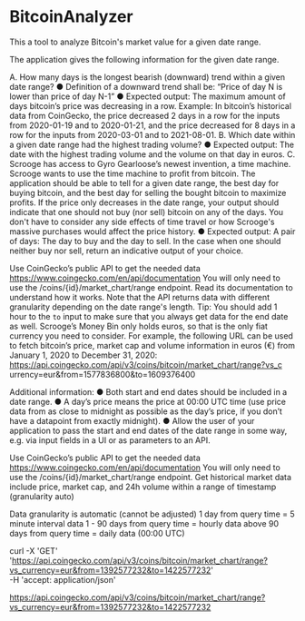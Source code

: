 # BitcoinAnalyzer
This a tool to analyze Bitcoin's market value for a given date range.

The application gives the following information for the given date range.

A. How many days is the longest bearish (downward) trend within a given date range?
● Definition of a downward trend shall be: “Price of day N is lower than price of day N-1”
● Expected output: The maximum amount of days bitcoin’s price was decreasing in a row.
Example: In bitcoin’s historical data from CoinGecko, the price decreased 2 days in a row for the
inputs from 2020-01-19 and to 2020-01-21, and the price decreased for 8 days in a row for the
inputs from 2020-03-01 and to 2021-08-01.
B. Which date within a given date range had the highest trading volume?
● Expected output: The date with the highest trading volume and the volume on that day in
euros.
C. Scrooge has access to Gyro Gearloose’s newest invention, a time machine. Scrooge
wants to use the time machine to profit from bitcoin. The application should be able to tell
for a given date range, the best day for buying bitcoin, and the best day for selling the
bought bitcoin to maximize profits. If the price only decreases in the date range, your
output should indicate that one should not buy (nor sell) bitcoin on any of the days. You
don't have to consider any side effects of time travel or how Scrooge's massive purchases
would affect the price history.
● Expected output: A pair of days: The day to buy and the day to sell. In the case when one
should neither buy nor sell, return an indicative output of your choice.

Use CoinGecko’s public API to get the needed data
https://www.coingecko.com/en/api/documentation
You will only need to use the /coins/{id}/market_chart/range endpoint. Read its
documentation to understand how it works. Note that the API returns data with different granularity
depending on the date range's length. Tip: You should add 1 hour to the `to` input to make sure
that you always get data for the end date as well. Scrooge’s Money Bin only holds euros, so that is
the only fiat currency you need to consider.
For example, the following URL can be used to fetch bitcoin’s price, market cap and volume information
in euros (€) from January 1, 2020 to December 31, 2020:
https://api.coingecko.com/api/v3/coins/bitcoin/market_chart/range?vs_c
urrency=eur&from=1577836800&to=1609376400

Additional information:
● Both start and end dates should be included in a date range.
● A day’s price means the price at 00:00 UTC time (use price data from as close to midnight as
possible as the day’s price, if you don’t have a datapoint from exactly midnight).
● Allow the user of your application to pass the start and end dates of the date range in some way,
e.g. via input fields in a UI or as parameters to an API.

Use CoinGecko’s public API to get the needed data
https://www.coingecko.com/en/api/documentation
You will only need to use the /coins/{id}/market_chart/range endpoint.
Get historical market data include price, market cap, and 24h volume within a range of timestamp (granularity auto)

Data granularity is automatic (cannot be adjusted)
1 day from query time = 5 minute interval data
1 - 90 days from query time = hourly data
above 90 days from query time = daily data (00:00 UTC)

curl -X 'GET' \
  'https://api.coingecko.com/api/v3/coins/bitcoin/market_chart/range?vs_currency=eur&from=1392577232&to=1422577232' \
  -H 'accept: application/json'

  https://api.coingecko.com/api/v3/coins/bitcoin/market_chart/range?vs_currency=eur&from=1392577232&to=1422577232

  